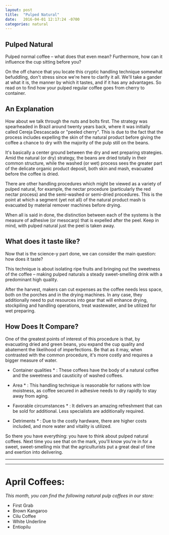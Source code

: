 ```yaml
---
layout: post
title:  "Pulped Natural"
date:   2016-04-01 12:17:24 -0700
categories: natural
---
```


## Pulped Natural ##

Pulped normal coffee – what does that even mean? Furthermore, how can it influence the cup sitting before you? 

On the off chance that you locate this cryptic handling technique somewhat befuddling, don't stress since we're here to clarify it all. We'll take a gander at what it is, the manner by which it tastes, and if it has any advantages. So read on to find how your pulped regular coffee goes from cherry to container. 

## An Explanation ##

How about we talk through the nuts and bolts first. The strategy was spearheaded in Brazil around twenty years back, where it was initially called Cereja Descascada or "peeled cherry". This is due to the fact that the process includes expelling the skin of the natural product before giving the coffee a chance to dry with the majority of the pulp still on the beans. 

It's basically a center ground between the dry and wet preparing strategies. Amid the natural (or dry) strategy, the beans are dried totally in their common structure, while the washed (or wet) process sees the greater part of the delicate organic product deposit, both skin and mash, evacuated before the coffee is dried. 


There are other handling procedures which might be viewed as a variety of pulped natural, for example, the nectar procedure (particularly the red nectar process) and the semi-washed or semi-dried procedures. This is the point at which a segment (yet not all) of the natural product mash is evacuated by material remover machines before drying. 

When all is said in done, the distinction between each of the systems is the measure of adhesive (or mesocarp) that is expelled after the peel. Keep in mind, with pulped natural just the peel is taken away. 

## What does it taste like? ##

Now that is the science-y part done, we can consider the main question: how does it taste? 

This technique is about isolating ripe fruits and bringing out the sweetness of the coffee – making pulped naturals a steady sweet-smelling drink with a predominant high quality. 

After the harvest, makers can cut expenses as the coffee needs less space, both on the porches and in the drying machines. In any case, they additionally need to put resources into gear that will enhance drying, stockpiling and handling operations, treat wastewater, and be utilized for wet preparing. 

## How Does It Compare? ##

One of the greatest points of interest of this procedure is that, by evacuating dried and green beans, you expand the cup quality and abatement the likelihood of imperfections. Be that as it may, when contrasted with the common procedure, it's more costly and requires a bigger measure of water. 

* Container qualities * : These coffees have the body of a natural coffee and the sweetness and causticity of washed coffees. 

* Area * : This handling technique is reasonable for nations with low moistness, as coffee secured in adhesive needs to dry rapidly to stay away from aging. 

* Favorable circumstances * : It delivers an amazing refreshment that can be sold for additional. Less specialists are additionally required. 

* Detriments * : Due to the costly hardware, there are higher costs included, and more water and vitality is utilized. 

So there you have everything: you have to think about pulped natural coffees. Next time you see that on the mark, you'll know you're in for a sweet, sweet-smelling mix that the agriculturists put a great deal of time and exertion into delivering.

---

---

# April Coffees: #

*This month, you can find the following natural pulp coffees in our store:*

* First Grab
* Brown Kangaroo
* Cilu Coffee
* White Underline
* Entiopilu 
